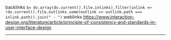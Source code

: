 backlinks `$= dv.array(dv.current().file.inlinks).filter(inlink => !dv.current().file.outlinks.some(outlink => outlink.path === inlink.path)).join(" - ")`
weblinks https://www.interaction-design.org/literature/article/principle-of-consistency-and-standards-in-user-interface-design
___
